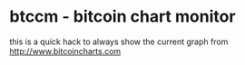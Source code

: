 btccm - bitcoin chart monitor
=============================


this is a quick hack to always show the current graph from http://www.bitcoincharts.com

